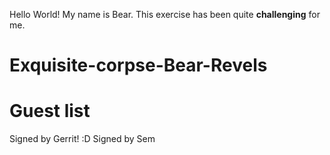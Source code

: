 Hello World!
My name is Bear.
This exercise has been quite **challenging** for me.
# Exquisite-corpse-Bear-Revels


# Guest list
Signed by Gerrit! :D
Signed by Sem
